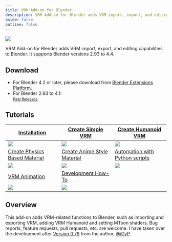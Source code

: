 ```yaml
---
title: VRM Add-on for Blender
description: VRM Add-on for Blender adds VRM import, export, and editing capabilities to Blender.
aside: false
outline: false
---
```


<style>
  img[src$=".gif"], img[src^="data:image/gif;"] {
    max-width: 175px; /* テーブルタグで横スクロールバーが出ないように調整 */
  }
</style>

![](top.png)

VRM Add-on for Blender adds VRM import, export, and editing capabilities to
Blender. It supports Blender versions 2.93 to 4.4.

## Download

- For Blender 4.2 or later, please download from
  [Blender Extensions Platform](https://extensions.blender.org/add-ons/vrm).
- For Blender 2.93 to 4.1: <DownloadLink />\
  <small>[Past Releases](https://github.com/saturday06/VRM-Addon-for-Blender/releases)</small>

## Tutorials

| [Installation](installation/)                         | [Create Simple VRM](create-simple-vrm-from-scratch/)              | [Create Humanoid VRM](create-humanoid-vrm-from-scratch/)              |
| ----------------------------------------------------- | ----------------------------------------------------------------- | --------------------------------------------------------------------- |
| [![](/assets/images/installation.gif)](installation/) | [![](/assets/images/simple.gif)](create-simple-vrm-from-scratch/) | [![](/assets/images/humanoid.gif)](create-humanoid-vrm-from-scratch/) |
| [Create Physics Based Material](material-pbr/)        | [Create Anime Style Material](material-mtoon/)                    | [Automation with Python scripts](scripting-api/)                      |
| [![](/assets/images/material_pbr.gif)](material-pbr/) | [![](/assets/images/material_mtoon.gif)](material-mtoon/)         | [![](/assets/images/scripting_api.gif)](scripting-api/)               |
| [VRM Animation](animation/)                           | [Development How-To](development/)                                |                                                                       |
| [![](/assets/images/animation.gif)](animation/)       | [![](/assets/images/animation.gif)](development/)                 |                                                                       |

## Overview

This add-on adds VRM-related functions to Blender, such as importing and
exporting VRM, adding VRM Humanoid and setting MToon shaders. Bug reports,
feature requests, pull requests, etc. are welcome. I have taken over the
development after
[Version 0.79](https://github.com/iCyP/VRM_IMPORTER_for_Blender2_8/releases/tag/0.79)
from the author, [@iCyP](https://github.com/iCyP).
